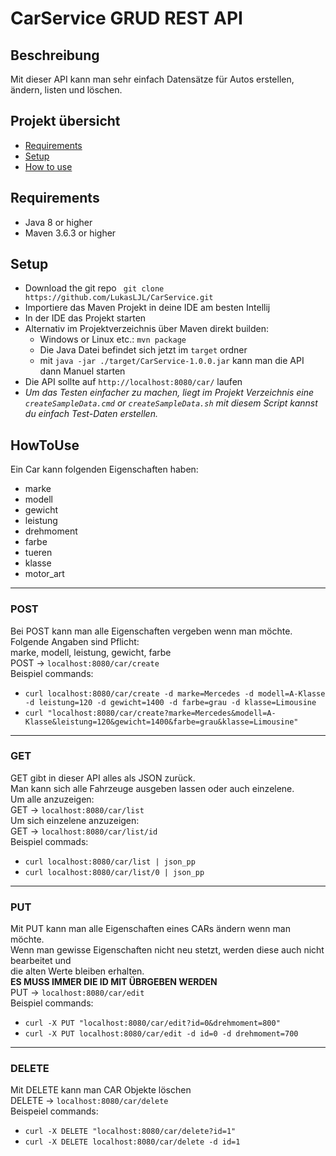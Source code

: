 # CarService GRUD REST API
## Beschreibung
Mit dieser API kann man sehr einfach Datensätze für Autos erstellen, ändern, listen und löschen.
## Projekt übersicht
- [Requirements](#Requirements)
- [Setup](#Setup)
- [How to use](#HowToUse)
## Requirements
- Java 8 or higher
- Maven 3.6.3 or higher
## Setup
- Download the git repo `` git clone https://github.com/LukasLJL/CarService.git`` 
- Importiere das Maven Projekt in deine IDE am besten Intellij
- In der IDE das Projekt starten
- Alternativ im Projektverzeichnis über Maven direkt builden:
    - Windows or Linux etc.: ``mvn package``
    - Die Java Datei befindet sich jetzt im ``target`` ordner
    - mit ``java -jar ./target/CarService-1.0.0.jar`` kann man die API dann Manuel starten
- Die API sollte auf ``http://localhost:8080/car/`` laufen
- *Um das Testen einfacher zu machen, liegt im Projekt Verzeichnis eine ``createSampleData.cmd`` or ``createSampleData.sh``
mit diesem Script kannst du einfach Test-Daten erstellen.*
## HowToUse
Ein Car kann folgenden Eigenschaften haben:
- marke
- modell
- gewicht
- leistung
- drehmoment
- farbe
- tueren
- klasse
- motor_art
---
### POST
Bei POST kann man alle Eigenschaften vergeben wenn man möchte.\
Folgende Angaben sind Pflicht:\
marke, modell, leistung, gewicht, farbe\
POST -> ``localhost:8080/car/create``\
Beispiel commands:
- ``curl localhost:8080/car/create -d marke=Mercedes -d modell=A-Klasse -d leistung=120 -d gewicht=1400 -d farbe=grau -d klasse=Limousine``
- ``curl "localhost:8080/car/create?marke=Mercedes&modell=A-Klasse&leistung=120&gewicht=1400&farbe=grau&klasse=Limousine"``

---
### GET
GET gibt in dieser API alles als JSON zurück.\
Man kann sich alle Fahrzeuge ausgeben lassen oder auch einzelene.\
Um alle anzuzeigen:\
GET -> ``localhost:8080/car/list``\
Um sich einzelene anzuzeigen:\
GET -> ``localhost:8080/car/list/id``\
Beispiel commads:
- ``curl localhost:8080/car/list | json_pp``
- ``curl localhost:8080/car/list/0 | json_pp``

---
### PUT
Mit PUT kann man alle Eigenschaften eines CARs ändern wenn man möchte.\
Wenn man gewisse Eigenschaften nicht neu stetzt, werden diese auch nicht bearbeitet und\
die alten Werte bleiben erhalten.\
**ES MUSS IMMER DIE ID MIT ÜBRGEBEN WERDEN**\
PUT -> ``localhost:8080/car/edit``\
Beispiel commands:
- ``curl -X PUT "localhost:8080/car/edit?id=0&drehmoment=800"``
- ``curl -X PUT localhost:8080/car/edit -d id=0 -d drehmoment=700``

---
### DELETE
Mit DELETE kann man CAR Objekte löschen\
DELETE -> ``localhost:8080/car/delete``\
Beispeiel commands:
- ``curl -X DELETE "localhost:8080/car/delete?id=1"``
- ``curl -X DELETE localhost:8080/car/delete -d id=1``